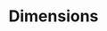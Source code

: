---
layout: default
bigquery: https://console.cloud.google.com/bigquery?p=covid-19-dimensions-ai&page=table&d=data&t=publications
contributors: Digital Science, https://www.digital-science.com/
cost: Free for personal, non-commercial use.
description: Dimensions contains more than 100 million publications, ranging from
  articles published in scholarly journals, books and book chapters, to preprints
  and conference proceedings. All publications are contextualized with linked data
  sets, funding, publications, patents, clinical trials, and policy documents. You
  can also view associated categories, funders, institutions, and researcher profiles.
documentation: https://docs.dimensions.ai/bigquery/index.html
last_edit: 04/09/2022, 03:16:46
location: https://www.dimensions.ai/products/free/
maintained_by: Digital Science, https://www.digital-science.com/
schema_fields:
- volume
- supporting_grant_ids
- altmetrics
- links
- expiration_date
- funding_currency
- created_date
- funder_org_acronyms
- year
- funding_jpy
- inventor_names
- open_access_categories_v2
- repository_url
- metrics
- end_year
- funding_gbp
- jurisdiction
- funder_org_state_codes
- funding_cny
- mesh_terms
- funder_org_cities
- repository_name
- external_ids
- funder_org_countries
- ipcr
- conditions
- foa_number
- investigators
- title
- original_abstract
- funder_countries
- reference_ids
- associated_publication_pmid
- legal_events
- acronyms
- license
- filing_status
- associated_grant_ids
- associated_publication_arxiv_id
- clinical_trial_ids
- book_series_title
- funding_details
- isbn
- publisher
- date_normal
- publication_year
- funder_org
- family_id
- issue
- patent_ids
- funding_chf
- research_org_city_names
- funding_nzd
- research_org_state_codes
- relationships
- funding_eur
- funding_amount
- cpc
- pmcid
- family_count
- category_icrp_ct
- research_org_country_names
- interventions
- original_title
- associated_publication_id
- research_orgs
- expiration_year
- pages
- date_online
- current_assignee_countries
- wikipedia_url
- priority_date
- citations_count
- phase
- source_id
- category_sdg
- repository_id
- cited_by_ids
- funding_cad
- date
- categories
- aliases
- research_org_cities
- category_bra
- description
- assignee_countries
- email_address
- journal_lists
- filing_date
- category_for
- address
- brief_title
- labels
- publication_date
- editors
- parent_id
- acronym
- associated_publication_doi
- priority_year
- original_assignee_countries
- funder_orgs
- family_members_ids
- category_rcdc
- start_date
- type
- kind
- types
- open_access_categories
- research_org_countries
- category_hrcs_hc
- date_imported_gbq
- established
- active_years
- linkout
- organisation_details
- embargo_date
- name
- researcher_ids
- pmid
- original_assignee
- publication_ids
- legal_status
- acknowledgements
- concepts
- funding_aud
- subtitles
- date_modified
- filing_year
- category_uoa
- proceedings_title
- registry
- granted_date
- arxiv_id
- current_assignee_orgs
- id
- language
- resulting_publication_ids
- granted_year
- doi
- abstract
- end_date
- resulting_publication_doi
- eisbn
- gender
- current_assignee
- date_print
- citations
- authors
- assignee_orgs
- research_org_state_names
- grant_number
- mesh_headings
- journal
- application_number
- citation_string
- conference
- book_title
- category_hrcs_rac
- funding_usd
- status
- category_hra
- original_assignee_orgs
- date_inserted
- start_year
- category_icrp_cso
shortname: dimensions
tags:
- scholarly literature
- patents
- funding
- clinical trials
- academic profiles
terms_of_use: 'Use of both the Dimensions COVID-19 dataset and full Dimensions dataset
  are subject to the Dimensions Terms of use: https://www.dimensions.ai/policies-terms-legal '
title: Dimensions
uuid: dcff88bd-fe6b-4fdb-8159-809bf9d7bc1c
---